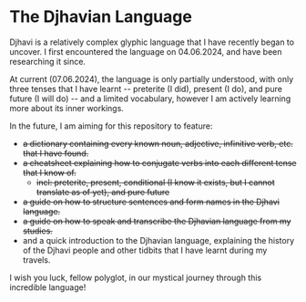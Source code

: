 # The Djhavian Language
Djhavi is a relatively complex glyphic language that I have recently began to uncover.
I first encountered the language on 04.06.2024, and have been researching it since.

At current (07.06.2024), the language is only partially understood, with only three tenses that I have learnt -- preterite (I did), present (I do), and pure future (I will do) -- and a limited vocabulary, however I am actively learning more about its inner workings.

In the future, I am aiming for this repository to feature:
- ~~a dictionary containing every known noun, adjective, infinitive verb, etc. that I have found.~~
- ~~a cheatsheet explaining how to conjugate verbs into each different tense that I know of.~~
  - ~~incl: preterite, present, conditional (I know it exists, but I cannot translate as of yet), and pure future~~
- ~~a guide on how to structure sentences and form names in the Djhavi language.~~
- ~~a guide on how to speak and transcribe the Djhavian language from my studies.~~
- and a quick introduction to the Djhavian language, explaining the history of the Djhavi people and other tidbits that I have learnt during my travels.

I wish you luck, fellow polyglot, in our mystical journey through this incredible language!
